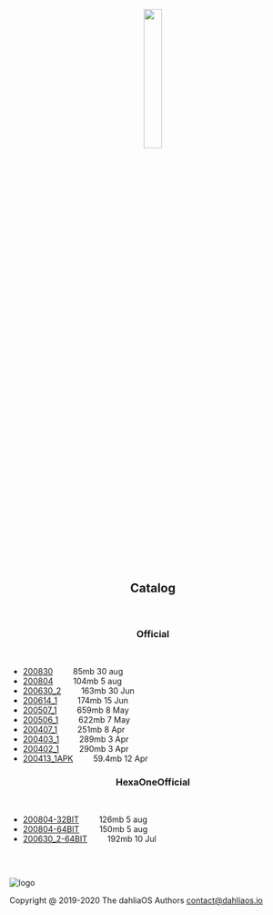 <p align="center">
  <img width="25%" src="https://github.com/dahlia-os/documentation/blob/master/assets/images/logo/new/dahliaOS_logo_with_text_black.svg"
</p>
<h2 align="center">
    <b>Catalog</b> 
    </h2>
<br />

<h3 align="center">
    <b>Official</b> 
    </h3>
<br />

- [200830](https://github.com/dahlia-os/releases/releases/download/200830-x86_64/dahliaOS-200830.iso)&nbsp;&nbsp;&nbsp;&nbsp;&nbsp;&nbsp;&nbsp;&nbsp;  85mb 30 aug
- [200804](https://github.com/dahlia-os/releases/releases/download/200804-x86_64/dahliaOS-200804.iso)&nbsp;&nbsp;&nbsp;&nbsp;&nbsp;&nbsp;&nbsp;&nbsp;  104mb 5 aug
- [200630_2](https://github.com/dahlia-os/releases/releases/download/200630.1-x86_64/dahliaOS-200630_2.iso)&nbsp;&nbsp;&nbsp;&nbsp;&nbsp;&nbsp;&nbsp;&nbsp;  163mb 30 Jun
- [200614_1](https://github.com/dahlia-os/releases/releases/download/200614.1-x86_64/dahliaOS-200614r1.iso)&nbsp;&nbsp;&nbsp;&nbsp;&nbsp;&nbsp;&nbsp;&nbsp;  174mb 15 Jun
- [200507_1](https://github.com/dahlia-os/releases/releases/download/200507.1-x86_64/dahliaOS200507-1.iso)&nbsp;&nbsp;&nbsp;&nbsp;&nbsp;&nbsp;&nbsp;&nbsp;  659mb 8 May
- [200506_1](https://github.com/dahlia-os/releases/releases/download/200506.1-x86_64/dahliaOS200506-1.iso)&nbsp;&nbsp;&nbsp;&nbsp;&nbsp;&nbsp;&nbsp;&nbsp;  622mb 7 May
- [200407_1](https://github.com/dahlia-os/releases/releases/download/200407.1-x86_64/dahliaOS200407-1.iso)&nbsp;&nbsp;&nbsp;&nbsp;&nbsp;&nbsp;&nbsp;&nbsp;  251mb 8 Apr
- [200403_1](https://github.com/dahlia-os/releases/releases/download/200403.1-x86_64/dahliaOS200403-1.iso)&nbsp;&nbsp;&nbsp;&nbsp;&nbsp;&nbsp;&nbsp;&nbsp;  289mb 3 Apr
- [200402_1](https://github.com/dahlia-os/releases/releases/download/200402.1-x86_64/dahliaOS200402-1.iso)&nbsp;&nbsp;&nbsp;&nbsp;&nbsp;&nbsp;&nbsp;&nbsp;  290mb 3 Apr 
- [200413_1APK](https://github.com/dahlia-os/releases/releases/download/Pangolin-200413.1/pangolin-desktop-200413.1.apk)&nbsp;&nbsp;&nbsp;&nbsp;&nbsp;&nbsp;&nbsp;&nbsp;  59.4mb 12 Apr

<h3 align="center">
    <b>HexaOneOfficial</b> 
    </h3>
<br />
 
- [200804-32BIT](https://github.com/HexaOneOfficial/dahliaos/releases/download/200804/DahliaOS200804_32.iso)&nbsp;&nbsp;&nbsp;&nbsp;&nbsp;&nbsp;&nbsp;&nbsp;  126mb 5 aug
- [200804-64BIT](https://github.com/HexaOneOfficial/dahliaos/releases/download/200630_2/DahliaOS200630_2.iso)&nbsp;&nbsp;&nbsp;&nbsp;&nbsp;&nbsp;&nbsp;&nbsp;  150mb 5 aug
- [200630_2-64BIT](https://github.com/HexaOneOfficial/dahliaos/releases/download/200630_2/DahliaOS200630_2.iso)&nbsp;&nbsp;&nbsp;&nbsp;&nbsp;&nbsp;&nbsp;&nbsp;  192mb 10 Jul


<h3 align="center">
    <b>&nbsp;</b>
</h3>

![logo](https://github.com/dahlia-os/documentation/blob/master/assets/images/logo/new/dahliaOS_logo_with_text_black_small.svg)

Copyright @ 2019-2020 The dahliaOS Authors contact@dahliaos.io
